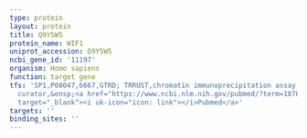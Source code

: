 ```yaml
---
type: protein
layout: protein
title: Q9Y5W5
protein_name: WIF1
uniprot_accession: Q9Y5W5
ncbi_gene_id: '11197'
organism: Homo sapiens
function: target gene
tfs: 'SP1,P08047,6667,GTRD; TRRUST,chromatin immunoprecipitation assay; inferred by
  curator,&ensp;<a href="https://www.ncbi.nlm.nih.gov/pubmed/?term=18701434%5Buid%5D"
  target="_blank"><i uk-icon="icon: link"></i>Pubmed</a>'
targets: ''
binding_sites: ''
---
```

